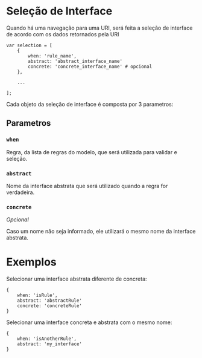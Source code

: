 # Seleção de Interface

Quando há uma navegação para uma URI, será feita a seleção de interface de acordo com os dados retornados pela URI

    var selection = [
        {
            when: 'rule_name',
            abstract: 'abstract_interface_name'
            concrete: 'concrete_interface_name' # opcional
        },
        
        ...
    
    ];

Cada objeto da seleção de interface é composta por 3 parametros:

## Parametros

### `when`

Regra, da lista de regras do modelo, que será utilizada para validar e seleção.

### `abstract`

Nome da interface abstrata que será utilizado quando a regra for verdadeira.

### `concrete`

*Opcional*

Caso um nome não seja informado, ele utilizará o mesmo nome da interface abstrata.

# Exemplos

Selecionar uma interface abstrata diferente de concreta:

    {
        when: 'isRule',
        abstract: 'abstractRule'
        concrete: 'concreteRule'
    }
    
Selecionar uma interface concreta e abstrata com o mesmo nome:

    {
        when: 'isAnotherRule',
        abstract: 'my_interface'
    }

